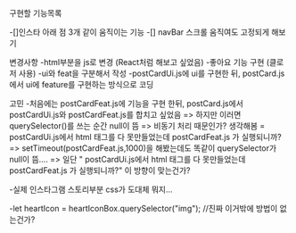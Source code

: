 구현할 기능목록

-[]인스타 아래 점 3개 같이 움직이는 기능
-[] navBar 스크롤 움직여도 고정되게 해보기


변경사항
-html부분을 js로 변경 (React처럼 해보고 싶었음)
-좋아요 기능 구현 (클로저 사용)
-ui와 feat을 구분해서 작성
    -postCardUi.js에 ui를 구현한 뒤, postCard.js에서 ui에 feature를 구현하는 방식으로 코딩



고민
-처음에는 postCardFeat.js에 기능을 구현 한뒤, postCard.js에서 postCardUi.js와 postCardFeat.js를 합치고 싶었음 
    => 하지만 이러면 querySelector()를 쓰는 순간 null이 뜸
    => 비동기 처리 때문인가? 생각해봄 = postCardUi.js에서 html 태그를 다 못만들었는데 postCardFeat.js 가 실행되니까?
    => setTimeout(postCardFeat.js,1000)을 해봤는데도 똑같이 querySelector가 null이 뜸....
    => 일단 " postCardUi.js에서 html 태그를 다 못만들었는데 postCardFeat.js 가 실행되니까?" 이 방향이 맞는건가?

-실제 인스타그램 스토리부분 css가 도대체 뭐지...

-let heartIcon = heartIconBox.querySelector("img"); //진짜 이거밖에 방법이 없는건가?